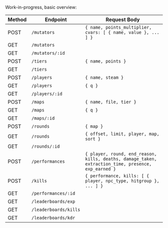 Work-in-progress, basic overview:

| Method | Endpoint             | Request Body                                                                                            |
|--------|----------------------|---------------------------------------------------------------------------------------------------------|
| POST   | `/mutators`          | `{ name, points_multiplier, cvars: [ { name, value }, ... ] }`                                         |
| GET    | `/mutators`          |                                                                                                         |
| GET    | `/mutators/:id`      |                                                                                                         |
| POST   | `/tiers`             | `{ name, points }`                                                                                      |
| GET    | `/tiers`             |                                                                                                         |
| POST   | `/players`           | `{ name, steam }`                                                                                       |
| GET    | `/players`           | `{ q }`                                                                                                 |
| GET    | `/players/:id`       |                                                                                                         |
| POST   | `/maps`              | `{ name, file, tier }`                                                                                  |
| GET    | `/maps`              | `{ q }`                                                                                                 |
| GET    | `/maps/:id`          |                                                                                                         |
| POST   | `/rounds`            | `{ map }`                                                                                                |
| GET    | `/rounds`            | `{ offset, limit, player, map, sort }`                                                                 |
| GET    | `/rounds/:id`        |                                                                                                         |
| POST   | `/performances`      | `{ player, round, end_reason, kills, deaths, damage_taken, extraction_time, presence, exp_earned }`    |
| POST   | `/kills`             | `{ performance, kills: [ { player, npc_type, hitgroup }, ... ] }`                                       |
| GET    | `/performances/:id`  |                                                                                                         |
| GET    | `/leaderboards/exp`  |                                                                                                         |
| GET    | `/leaderboards/kills`|                                                                                                         |
| GET    | `/leaderboards/kdr`  |                                                                                                         |

